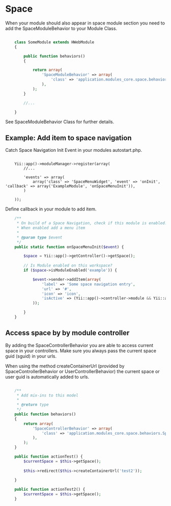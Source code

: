 Space
=====

When your module should also appear in space module section you need to add the 
SpaceModuleBehavior to your Module Class.

```php

    class SomeModule extends HWebModule
    {

        public function behaviors()
        {

            return array(
                'SpaceModuleBehavior' => array(
                    'class' => 'application.modules_core.space.behaviors.SpaceModuleBehavior',
                ),
            );
        }

        //...

    }

```

See SpaceModuleBehavior Class for further details.

## Example: Add item to space navigation

Catch Space Navigation Init Event in your modules autostart.php.

```autostart.php

    Yii::app()->moduleManager->register(array(
        //...

        'events' => array(
            array('class' => 'SpaceMenuWidget', 'event' => 'onInit', 'callback' => array('ExampleModule', 'onSpaceMenuInit')),
        )

    ));

```

Define callback in your module to add item.

```php
    /**
     * On build of a Space Navigation, check if this module is enabled.
     * When enabled add a menu item
     * 
     * @param type $event
     */
    public static function onSpaceMenuInit($event) {

        $space = Yii::app()->getController()->getSpace();
        
        // Is Module enabled on this workspace?
        if ($space->isModuleEnabled('example')) {

            $event->sender->addItem(array(
                'label' => 'Some space navigation entry',
                'url' => '#',
                'icon' => 'icon',
                'isActive' => (Yii::app()->controller->module && Yii::app()->controller->module->id == 'example'),
            ));

        }
    }
```


## Access space by by module controller

By adding the SpaceControllerBehavior you are able to access current space in your controllers.
Make sure you always pass the current space guid (sguid) in your urls. 

When using the method createContainerUrl (provided by SpaceControllerBehavior or UserControllerBehavior) the
current space or user guid is automatically added to urls.

```php

    /**
     * Add mix-ins to this model
     *
     * @return type
     */
    public function behaviors()
    {
        return array(
            'SpaceControllerBehavior' => array(
                'class' => 'application.modules_core.space.behaviors.SpaceControllerBehavior',
            ),
        );
    }

    public function actionTest() {
        $currentSpace = $this->getSpace();
        
        $this->redirect($this->createContainerUrl('test2'));
        
    }

    public function actionTest2() {
        $currentSpace = $this->getSpace();
    }

```
